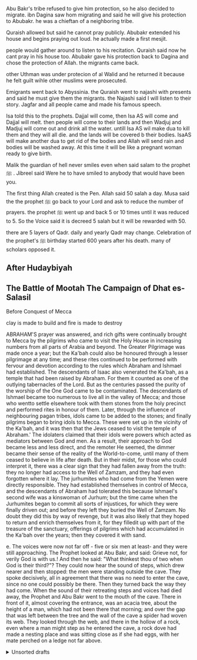 Abu Bakr's tribe refused to give him protection, so he also decided to migrate. 
 ibn Dagina saw hom migrating and said he will give his protection to Abubakr. he was a chieftan of a neighboring tribe.

Quraish allowed but said he cannot pray publicly. Abubakr extended his house and begins praying out loud. he actually made a first mesjit.

people would gather around to listen to his recitation.
Quraish said now he cant pray in his house too.
Abubakr gave his protection back to Dagina and chose the protection of Allah.
the migrants came back. 

other Uthman was under protecion of al Walid and he returned it because he felt guilt wihle other muslims were prosecuted.

Emigrants went back to Abyssinia. the Quraish went to najashi with presents and said he must give them the migrants. the Najashi said I will listen to their story. Jagfar and all people came and made his famous speech.

Isa told this to the prophets.
Dajjal will come, then Isa AS will come and Dajjal will melt. then people will come to their lands and then Wadjuj and Madjuj will come out and drink all the water. untill Isa AS wil make dua to kill them and they will all die. and the lands will be covered b their bodies. IsaAS will make another dua to get rid of the bodies and Allah will send rain and bodies will be washed away. At this time it will be like a pregnant woman ready to give birth. 


Malik the guardian of hell never smiles even when said salam to the prophet  ﷺ   . Jibreel said Were he to have smiled to anybody that would have been you.

The first thing Allah created is the Pen.
Allah said 50 salah a day. Musa said the the prophet  ﷺ    go back to your Lord and ask to reduce the number of prayers. the prophet  ﷺ    went up and back 5 or 10 times until it was reduced to 5. So the Voice said it is decreed 5 salah but it will be rewarded with 50.

there are 5 layers of Qadr. daily and yearly Qadr may change.
Celebration of the prophet's ﷺ    birthday started 600 years after his death. many of scholars opposed it. 

After Hudaybiyah
----
The Battle of Mootah
The Campaign of Dhat es-Salasil
----
Before Conquest of Mecca

clay is made to build and fire is made to destroy

ABRAHAM'S prayer was answered, and rich gifts were continually
brought to Mecca by the pilgrims who came to visit the Holy House
in increasing numbers from all parts of Arabia and beyond. The
Greater Pilgrimage was made once a year; but the Ka'bah could also be
honoured through a lesser pilgrimage at any time; and these rites continued to be performed with fervour and devotion according to the rules
which Abraham and Ishmael had established. The descendants of Isaac
also venerated the Ka'bah, as a temple that had been raised by Abraham.
For them it counted as one of the outlying tabernacles of the Lord. But as
the centuries passed the purity of the worship of the One God came to be
contaminated. The descendants of Ishmael became too numerous to live
all in the valley of Mecca; and those who wentto settle elsewhere took with
them stones from the holy precinct and performed rites in honour of them.
Later, through the influence of neighbouring pagan tribes, idols came to be
added to the stones; and finally pilgrims began to bring idols to Mecca.
These were set up in the vicinity of the Ka'bah, and it was then that the
Jews ceased to visit the temple of Abraham.'
The idolaters claimed that their idols were powers which acted as
mediators between God and men. As a result, their approach to God
became less and less direct, and the remoter He seemed, the dimmer
became their sense of the reality of the World-to-come, until many of them
ceased to believe in life after death. But in their midst, for those who could
interpret it, there was a clear sign that they had fallen away from the truth:
they no longer had access to the Well of Zamzam, and they had even
forgotten where it lay. The jurhumites who had come from the Yemen
were directly responsible. They had established themselves in control of
Mecca, and the descendants of Abraham had tolerated this because
Ishmael's second wife was a kinswoman of Jurhum; but the time came
when the Jurhumites began to commit all sorts of injustices, for which they
were finally driven out; and before they left they buried the Well of
Zamzam. No doubt they did this by way of revenge, but it was also likely
that they hoped to return and enrich themselves from it, for they filledit up
with part of the treasure of the sanctuary, offerings of pilgrims which had
accumulated in the Ka'bah over the years; then they covered it with sand. 


e. The voices were
now not far off - five or six men at least- and they were still approaching.
The Prophet looked at Abu Bakr, and said: Grieve not, for verily God is
with us.! And then he said: "What thinkest thou of two when God is their
third?"? They could now hear the sound of steps, which drew nearer and
then stopped: the men were standing outside the cave. They spoke
decisively, all in agreement that there was no need to enter the cave, since
no one could possibly be there. Then they turned back the way they had
come.
When the sound of their retreating steps and voices had died away, the
Prophet and Abu Bakr went to the mouth of the cave. There in front of it,
almost covering the entrance, was an acacia tree, about the height of a
man, which had not been there that morning; and over the gap that was left
between the tree and the wall of the cave a spider had woven its web. They
looked through the web, and there in the hollow of a rock, even where a
man might step as he entered the cave, a rock dove had made a nesting
place and was sitting close as if she had eggs, with her mate perched on a
ledge not far above. 

<details>
<summary>Unsorted drafts</summary>
🌱🌴🌊🏜

🚸🏔️

https://en.wikipedia.org/wiki/Meltwater_pulse_1B




people will witness their janazah and the burial ceremony. and the burial itself.


there is a hadith that if you stop paying zakat then rain will stop coming. and there will be cases that the rain would not fall at all if it wasn't for animals. because they deserve the rain.

an opressor will be your ruler


devil is derived from Diabolos the root is from Iblis.
Shatana - the one far away.
Iblis is the leader of the shayateen. anybody who brings you far away from Allah. Shayateen may also be people

Akhnaten and Nefertiti were monoteists

In Mandarin Chinese they have the concept of main God. situation was similar to meccans before Islam.

the Cheroki nation has a strong tradition about monotheism.

Monotheism is not something only from the middle east.

names Mozambique, hawayyi, honolulu, are derived from arabic and found by arabic researchers: https://youtu.be/OkT7sTp_ETk?t=627

https://www.youtube.com/watch?v=NrfWxzjXEyw


### Ribah

How Christianity started to allow usury (ribah) and banks appeared.


 /*
summary {list-style: none}
summary::-webkit-details-marker {display: none; }

details summary::before { 
  color: grey; 
}

<details open>
<summary style="list-style: none;"> # might neee for H1 details

details summary::before { 
  content:"^"; 
  color: green; 
}

details[open] summary::before { 
  content:">"; 
  color: green; 
} */

the mosques will become palaces

just find the hadith that mentions 10 signs

increase of riba ,  noone will be able to escape the dust of it

Muslims will lose Constantinople (Istanbul). 
Then Constantinople will be re-conquerred and then Dajjal will appear. When Dajjal appears, the safest place will be Madinah and Makkah.

women naked and clothed at the same time.

https://www.youtube.com/watch?v=UPg__x1R3Ng

* The prophet Muhammad
* bedouins building towers

subḥānahu wa ta'āla (glorified and exalted be He)

Allah subḥānahu wa ta'āla (glorified and exalted be He) knows best 


Here’s a list of ‘minor signs’ compiled 1,400 years ago (which I took from ibn Kathir’s ‘The Signs of the Day of Judgement’). Now, ask yourself, which of these have yet to surface?

Widespread fornication and adultery – Marriage rates are at their lowest ever.
Widespread acceptance of usury and interest – Just look at world debt and the monetary system today.
The Bedouin Arabs competing in building tall structures – Easy to see. Just look to the Middle East and Dubai.
Alcohol consumption being widespread – I don’t think any of us would deny this!
The children will be filled with rage – We’re reading so much about gang crime and high school killings and the like, and even children who are aggressive towards their own parents.
Loss of Islamic knowledge / the mosques will be grand structures but devoid of knowledge.
An increase in earthquakes – This again is another quite clear sign that has come to pass and is gaining frequency.
Widespread killing and bloodshed – Whether we look at the global situation or closer to home, it’s definitely happening on a huge scale.
Women who are clothed yet naked / Men will look women and women will look like men / Men will lay with men and women will lay with women – The advent of gay marriage would seem to suggest this is definitely here to stay and grow.
Time will move quickly – Time is definitely passing us by far quicker than it used to.
Singing and dancing will become popular / people will dance into the night – Look at MTV and the nightclubbing phenomenon.
Immoral deeds will be committed openly.

<!--
سْمِ اللَّهِ الرَّحْمَنِ الرَّحِيم
<p style="display:block; margin: 5px; font-size: 16px"><b>Table of Contents</b>:</p>
<div class="toc">

[0. Before Creation of Humankind](#0-before-creation-of-humankind) </br>
[1. Adam and Eve](#1-adam-and-eve) </br>
[2. Early Human Era on Earth](#2-early-human-era-on-earth) </br>
[3. Nuh (Noah) and Great Flood ⛴🕊⛰](#3-nuh-noah-and-great-flood-) </br>
[4. Ibrahim (Abraham)](#4-ibrahim--abraham) </br>
[5. Musa (Moses) and Exodus  🇪🇬 ](#5-musa-and-the-exodus) </br>
[6. Jewish Kings and Prophets](#6-jewish-kings-and-prophets) </br>
[7. Isa (Jesus) and Family of Imran](#7-isa-jesus-and-family-of-imran) </br>
[8. Pre-Islamic Arabia 🐫 🌴 🕋](#8-pre-islamic-arabia---) </br>
[9. History of Islam](#9-history-of-islam-) </br>
   [9.1. Prophet Muhammad  ﷺ   ](#91-prophet-muhammad-saw) </br>
   [9.2 The Rashidun (Righteous Khalifs)](#91-prophet-muhammad-saw) </br>
   [9.3 The Islamic Golden Age](#93-the-islamic-golden-age) </br> 
[10. Later History of Islamic Countries](#10-later-history-of-islamic-countries) </br>
[11. Current State of the Islamic World](#11-current-state-of-the-islamic-world) </br>
[12. Signs of Day os Judgement](#122-minor-signs-of-the-day-of-judgement) </br>
[13. Apocalypse (Yawm Al Qiyamah)](#12-yawm-al-qiyamah) </br>
   [12.1 Major Signs of Al Kiyamah](#122-minor-signs-of-the-day-of-judgement) </br>
   [12.2 Minor Signs of The Day of Judgement](#122-minor-signs-of-the-day-of-judgement) </br>
   [12.3 Al Qiyamah (The Hereafter)](#123-al-qiyamah-the-hereafter) </br> 

</div>-->

After several years of googling questions like 'Was Solomon before Moses?' or 'When Soddom and Gomorra happened?' my notes and tables started to grow.

[data-dark-mode] body .page-links li:not(:first-child){border-top:1px dashed #343a40}
stories of the prophets: https://www.alim.org/history/prophet-stories/ 

In the end of times, the shayateen will take forms and tell you fictional stories and you will say "I can see his face but I dont know his name."  sahih bukhari

"By the time they reach age 18, American children will have seen 16,000 simulated murders and 200,000 acts of violence (American Psychiatric Association, 1998)."

The bad thing I noticed about Wikipedia is there are a lot of articles written not by Islamic scholars but by Eastern 

Should I mention that some parts of a section are copied from Wikipedia page written by OatCookies, Cheezhai, Chewings72, Wulverine claws, Emir of Wikipedia, Funnyhat, Super ninja2, "I dream of horses" and 30 other authors? This gives you thoughts like probably "Super ninja" username was already taken and is there Super ninja3.

There are still tonnes of bugs and I quickly realized that my sense of beauty is not enough to fix all CSS issues.

Scripting. Wrote a basic bash script that pushed latest changes in the source, triggers Hugo to generate the website and pushes to production. Yes, testing on production.

Mesopotamia:
    1. Ubaid period (6500-3800bc)
    early village settlements. all population engaged in the production of food.
    Eridu - the settlement name. 
    the increasing food surplus allowed the creation of other professions like merchants, craftsmen, weavers, metallurges. the taxation and redistribution of food supply led to creation of governments. city of Uruq prospered.
    Society hierarchy appeared. The high priest had leading role in a temple, keppers scribes administrators and priests and at the bottom were producers: farmers and fishermen. Cineaform writing appeared. 

There's the whole science that studies the authenticity of Hadith. People study four years at the university to distinguish between authentic and non-authentic hadith.

### David in the Bible

This was after Samson.
The current King Saul declared war on Philistine. David was a shepherd. 
Saul hires David to play him music. Philistines send Goliaf with the army against israelites. David declares that he will beat the giant and kills the giant with one shot of his sling. 
David was successful in the wars and his popularity grows. Saul grows jealous. David flees to Moab and then lives in caves of Ziph. Saul searches him to kill him. .
Saul then ceases to kill David.
philistines kill Saul. David becomes the king 👑 of Israel. David conquers Jerusalem. 

The temple built by jinns 🏛️

Angels Harut and Marut taught magic in Babylon (between 1895BC and 539BC). it is mentioned in the Quran.

Iqrimah ibn Abu Jahl flees. but later he comes to Medina to accept Islam from the hands of the prophet Muhammad ﷺ   .

His Prophetic mission began on the 27th day of the month of Rajab, in the year 610 CE, when he received the first divine revelation. Then the Qur’an was revealed to the Prophet progressively according to the circumstances of the time over a period of 23 years.

There is a narration that Abi-Talib took the prophet  ﷺ    with him and the monk from the monastery told that this boy will be the prophet. This narration is not authentic and that story was most probably invented.
Solitude of shepherd gives opportunity to contemplate on the nature and teaches how to rule. Also, sheep shepherds are the most humble shepherds.

According to the Bible lifespan of people before THe Great Flood was much longer than after the flood.

Consider homosexuality for example. It is prohibited by the major religions of the world. Until the 20th century, it was considered immoral and a punishable offence in the US.

Now it has become so rampant that those who disapprove of it, let alone denounce it, are labeled as “intolerant and narrow-minded.” It is being promoted and celebrated widely to make it popular. Even the cartoons that children watch increasingly include homosexual references.


In Abrahamic religions, the common things are beliveing in the God of Abraham, believe in the concept of prophets and believe in the Judgement Day. 
Other large group of religions is dharmic religions that includes Hinduism and Buddism and Jainism. INstead of Judgement day they believe in reincarnation. they also believe in some sort of judgement: Karma.

Five Books (Genesis, Exodus, Leviticus, Numbers, Deuteronomy)

### Other incidents

The sayings of Muhammad (hadith), Islamic literature and Quranic exegesis also narrate some incidents of the life of Musa. One story goes that he is bathing apart from the other Israelites who all bathe together. This leads the Bani Israels to say that Musa does so due to a scrotal hernia. One day, when Musa is bathing in seclusion, he puts his clothes on a stone, and the stone flees with his clothes. Musa rushes after the stone, and when the Bani Israels see him, they say, 'By Allah, Musa has got no defect in his body". Musa then beats the stone with his clothes, and Abu Huraira 🐈 states, "By Allah! There are still six or seven marks present on the stone from that excessive beating". In a hadith, Muhammad states that the stone still has three to five marks due to Musa hitting it.

atheism is very recent phenomena.
the first person to proclaim himself an atheist was Nitzsche whos gone mad in his last years.1844 – 1900


Jewish Calendar and Orthodox Chiristians believe that people have been around the Earth for around 6 thousand years. It is not the islamic view.

There are some cave paintings that are 30thousand years old. These were not Neanthertals these were Homo-Sapiens.

So we have no problem assuming that the gyneology between Adam And Ismail tool 10-20 thousand years. The prophet ﷺ    said that the time between now and the Day of Judgement is like his two fingers. And now it is 1443 year after Hijrah. So it gives possibility to extend the humanity timeline as long as science findings. We don't have a set timeframe.

After death of prophet Muhammad's ﷺ   son, Allah sent the sura Kawsar.

    Verily, we have blessed You with Al Kauthar (a river in Paradise). So,offer prayer and sacrifice to your Lord. Indeed, your enemy is the one cut off.

> Narrated Anas bin Malik: One day the Messenger of Allah (may peace be upon him) was sitting amongst us that he dozed off. He then raised his head smilingly. We said: What makes you smile. Messenger of Allah? He said: A Sura has just been revealed to me, and then recited: In the name of Allah, the Compassionate, the Merciful. Verily We have given thee Kauthar (fount of abundance). Therefore, turn to thy Lord for prayer and offer sacrifice, and surely thy enemy is cut off (from the good). Then he (the Prophet) said: Do you know what Kauthar is? We said: Allah and His Messenger know best. The Prophet (may peace be upon him) said: It (Kauthar) is a canal which my Lord, the Exalted and Glorious has promised me, and there is an abundance of good in it. It is a cistern and my people would come to it on the Day of Resurrection, and tumblers there would be equal to the number of stars. A servant would be turned away from (among the people gathered there). Upon this I would say: My Lord, he is one of my people, and He (the Lord) would say: You do not know that he innovated new things (in Islam) after you. Ibn Hujr made this addition in the hadith:" He (the Prophet) was sitting amongst us in the mosque, and He (Allah) said: (You don't know) what he innovated after you"

Abdallah ibn Zubayr separated and made his own khaliphate. he rebuilt te Kaaba and followed the hadith.
He was crucified in front of the Kaaba and that man destroyed it and rebuilt it.

5 stages of da'wa:

1. Private da'wa (3 years).
2. Open preaching with the tongue without military confrontation (10 years) last 6 were very difficult.
3. Open da'wa with the tongue with physical fight only with one party (only Quraish).
4. Open da'wa to all with 'izza. attack only if you need to defence (from treaty of Hudaybia until the conquest of Mecca)
5. Open da'wa along with physical confrontation against anyone who opposes islam.

</details>


PARAMS.TOML

# Edit Page
docsRepo = "https://github.com/fanil-z/islam-wiki"
docsRepoBranch = "master"
editPage = true


# Alert
alert = false
alertDismissable = true
# alertText = "Introducing the Doks child theme, several DX + UX updates, and more! <a class=\"alert-link stretched-link\" href=\"https://getdoks.org/blog/doks-v0.2/\" target=\"_blank\" rel=\"noopener\">Check out Doks v0.2</a>"
alertText = "Introducing the Doks child theme, several DX + UX updates, and more! <a class=\"alert-link stretched-link\" href=\"https://getdoks.org/blog/doks-v0.2/\">Check out Doks v0.2</a>"


# Footer
footer = " <a href=\"mailto:someone@islam-wiki@proton.me">Send Feedback</a>"

# Footer
footer = "Powered by <a href=\"https://www.render.com/\">Render</a>, <a href=\"https://gohugo.io/\">Hugo</a>, and <a href=\"https://getdoks.org/\">Doks</a>"


<a href=\"mailto:islam-wiki@proton.me/\">Send Feedback</a>

## Twitter Cards
twitterSite = "@getdoks"
twitterCreator = "@henkverlinde"

## JSON-LD
# schemaType = "Person"
schemaType = "Organization"
schemaName = "Doks"
schemaAuthor = "Henk Verlinde"
schemaAuthorTwitter = ""
schemaAuthorLinkedIn = ""
schemaAuthorGitHub = ""
schemaLocale = "en-US"
schemaLogo = "logo-doks.png"
schemaLogoWidth = 512
schemaLogoHeight = 512
schemaImage = "doks.png"
schemaImageWidth = 1280
schemaImageHeight = 640
schemaTwitter = ""
schemaLinkedIn = ""
schemaGitHub = ""
schemaSection = "blog"

## Open Graph
images = ["doks.png"]
ogLocale = "en_US"
domainTLD = "doks.netlify.app"
titleHome = "Islam-Wiki"


menus.toml

[[social]]
  name = "GitHub"
  pre = "<svg xmlns=\"http://www.w3.org/2000/svg\" width=\"20\" height=\"20\" viewBox=\"0 0 24 24\" fill=\"none\" stroke=\"currentColor\" stroke-width=\"2\" stroke-linecap=\"round\" stroke-linejoin=\"round\" class=\"feather feather-github\"><path d=\"M9 19c-5 1.5-5-2.5-7-3m14 6v-3.87a3.37 3.37 0 0 0-.94-2.61c3.14-.35 6.44-1.54 6.44-7A5.44 5.44 0 0 0 20 4.77 5.07 5.07 0 0 0 19.91 1S18.73.65 16 2.48a13.38 13.38 0 0 0-7 0C6.27.65 5.09 1 5.09 1A5.07 5.07 0 0 0 5 4.77a5.44 5.44 0 0 0-1.5 3.78c0 5.42 3.3 6.61 6.44 7A3.37 3.37 0 0 0 9 18.13V22\"></path></svg>"
  url = "https://github.com/fanil-z/bismillah/tree/master/islam-wiki"
  post = "v0.1.0"
  weight = 10



  index.html

  <div class="row justify-content-center text-center">
      <div class="col-lg-5">
        <h2 class="h4">Full text search</h2>
        <p>Search your Doks site with FlexSearch. Easily customize index settings and search options to your liking.</p>
      </div>
      <div class="col-lg-5">
        <h2 class="h4">Page layouts</h2>
        <p>Build pages with a landing page, blog, or documentation layout. Add custom sections and components to suit your needs.</p>
      </div>
      <div class="col-lg-5">
        <h2 class="h4">Dark mode</h2>
        <p>Switch to a low-light UI with the click of a button. Change colors with variables to match your branding.</p>
      </div>
    </div>


    <img title="subḥānahu wa ta'āla (glorified and exalted be He)" alt="subḥānahu wa ta'āla (glorified and exalted be He)" class="islamic_graphic" src="//cdn-61dc8321c1ac18f874f6c789.closte.com/wp-content/plugins/islamic-graphics/img/black/png/swt.png" width="25px" height="25px" srcset="https://productivemuslim.com/wp-content/plugins/islamic-graphics/img/black/svg/swt.svg">


<!--![image](./img/early_islamic_expansion.png)

{{ $asset := resources.Get "early_islamic_expansion.png" }}
{{ $img := $asset.Fit "600x400" }}
<figure class="image is-3by2">
  <img alt="Yellow Duck" src="{{ $img.RelPermalink }}" />
</figure>-->


Quran says that the veil will be removed and people will be able to see the unseen.
sky will be opened.


/*
input[type="checkbox"]{
   display:none;
 }
 label{
   top:12px;
   right:20px;
   border:2px solid gray;
   border-radius:20px;
   padding:0.5px;
   padding-left:12px;
   padding-right:4px;
   cursor:pointer;
   margin-left:6px;
   height:30px;
 }
 .content{
   box-sizing:border-box;
   transition:.2s;
 }
 .fa-sun{
   color:orange;
   font-size:18x;
   text-shadow:0px 0px 12px orange;
   transform:translateX(18px) !important;
   transition:.3s;
 }
 .fa-moon{
   color:white;
   font-size:16px;
   margin-top:2px;
   text-shadow:0px 0px 12px white;
   transform:translateX(-3px) !important;
   opacity:0;
   transition:.3s;
 }

 #mode:checked ~ label > .fa-sun{
   opacity:0;
   transform:translateX(-3px) !important;
 }
 
 #mode:checked ~ label > .fa-moon{
   opacity:1;
   transform:translateX(-25px) !important;
 }
 */

 /*
.docs-content {
    margin-left: 5rem;
  }*/



This video will give you a clear explanation of Death in Islam and what would happen. I love this series provided by Sheikh Bilal Asad. (Start at 19:50)


(If anyone were to be saved from the squeezing of the grave, Sa’d bin Mu‘adh would have been saved from it.) [Imâm-i Ahmad]

In order to get some Hugo and CSS practice,
but in the order that was defined by the prophet Muhammad ﷺ  . That is why the main idea was to gather and currate stories of all prophets mentioned in the Quran and sahih hadith in one place and sort them according to a historical timeline.

I started wrapping up my notes about Islam into a static website and after one year of spending 20-30 minutes daily, the MD editor showed it would take 12 hours to read the whole thing.


To build the website, I used a static HTML generator -- Hugo. It is open-source, flexible; it has a large number of themes including themes for user manuals and API references. Hugo can be a good candidate if you use Markdown and want to implement the docs-as-code concept in your documentation department.

I will try to make a separate post about how the stack behind the website works inshaallah. Shortly, the overall stack looks like this:

1. Hugo: a static web-site generator that builds a static HTML/CSS/JS website using MD files as a source. It is open-source, flexible; it has a large number of themes including themes for user manuals and API references. Hugo can be a good candidate if you use Markdown and want to implement the docs-as-code concept in your documentation department.
  - Hyas: I used the Hyas theme to have a good-looking bootstrap layout.
    - Hyas depends on Node.js and a swarm of npm packages. On Windows, you will also need Chocolatey to configure it.
    - Doks theme. I had to add and tune some JS/CSS elements to adjust the website to my purposes. Doks is a bit too advanced for a beginner like me so I still has plenty of bugs to fix. There are standard Hugo themes that can be configured in 5 min.
2. Render: I am hosting the website on Render. Up to 100GB bandwisth a month is free. And 400 total build hours per month for free services and static sites. I also tried Netlify, basically the same functionality.
3. A pipeline on Render automatically fetches the latest commit in my git repo, installs all required npm packages, builds the website and pushes it to production. You can configure a test server on Render but I just test on my local machine.

the core structure of this guide is based on narrations of the Quran. Tafsir and verses are copied from various open sources.
> 
> Other sources of this guide include: authentic hadiths, some non-authentic hadith, the Bible (Old Testament), some opinions of great islamic scholars of the past, a book by Karen Armstrong "Islam: A Short History", a book "Muhammad, His Biography Based on Earliest Sources". Some parts are derived from youtube lectures of sheikhs of our time (mostly Yasir Qadhi and Omar Suleiman) without providing the original source. I tried to stick to aforementioned sources. Mostly it is copy-paste, I have gathered the information, currated it, combined together and did some editing.



Recently, there seems to be increased awareness and fascination with the end of the world. People of many faiths are starting to think the signs of the last day are all around them, with Christians pointing to some biblical prophecies coming to light, or Jews now ‘back’ in Jerusalem, anticipating the return of their ‘Messiah’.

It is also widely thought amongst many erudite Islamic scholars that we are in the final throes of the last days before the Hour. After all, 

you have to learn about your religion in order to be able to defend your beliefs. and in the first place defend it against your own doubts. otherwise, there is a high probability that you will lose it by time or you will get astray.

hedonism, love for this dunya is a black hole.

## Punishment

Punishment can happen in this world and in the Hereafter.



those believers who had committed so many sins that could not be wiped out by worldly troubles and agony of death. Now, if Allah decides that such a believer should come on the Day of Judgement clean from all blemishes and free from all sins, then He may put him under punishment during the Barzakh period. And it is this punishment which has been referred to in the Hadith of Imam Jafer Sadiq (A) which was mentioned earlier:


website for questions about Judaism https://www.yeshiva.co/ask/7000

Hadith says the Day of Judgement will be 1000 years of your comprehension.
